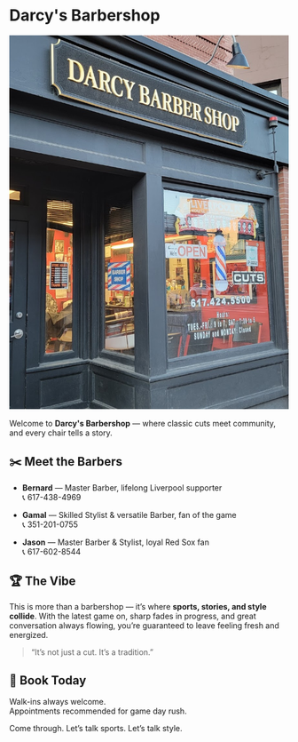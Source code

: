 # Darcy's Barbershop

![Darcy's Barbershop](./images/darcy.png)

Welcome to **Darcy's Barbershop** — where classic cuts meet community, and every chair tells a story.

## ✂️ Meet the Barbers

- **Bernard** — Master Barber, lifelong Liverpool supporter  
  📞 617-438-4969

- **Gamal** — Skilled Stylist & versatile Barber, fan of the game  
  📞 351-201-0755

- **Jason** — Master Barber & Stylist, loyal Red Sox fan  
  📞 617-602-8544

## 🏆 The Vibe

This is more than a barbershop — it’s where **sports, stories, and style collide**. With the latest game on, sharp fades in progress, and great conversation always flowing, you’re guaranteed to leave feeling fresh and energized.

> “It’s not just a cut. It’s a tradition.”

## 📅 Book Today

Walk-ins always welcome.  
Appointments recommended for game day rush.

Come through. Let’s talk sports. Let’s talk style.
